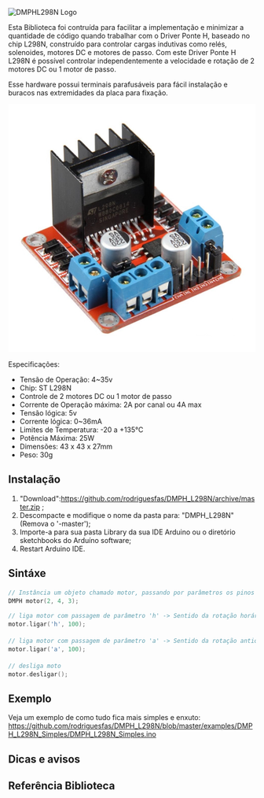 ![DMPHL298N Logo](https://github.com/rodriguesfas/DMPH_L298N/blob/master/extras/logo.png)

Esta Biblioteca foi contruída para facilitar a implementação e minimizar a quantidade de código quando trabalhar com o Driver Ponte H, baseado no chip L298N, construído para controlar cargas indutivas como relés, solenoides, motores DC e motores de passo. Com este Driver Ponte H L298N é possível controlar independentemente a velocidade e rotação de 2 motores DC ou 1 motor de passo.

Esse hardware possui terminais parafusáveis para fácil instalação e buracos nas extremidades da placa para fixação.

![DMPHL298N img](extras/DMPHL298M_02.jpg)

Especificações:
- Tensão de Operação: 4~35v
- Chip: ST L298N
- Controle de 2 motores DC ou 1 motor de passo
- Corrente de Operação máxima: 2A por canal ou 4A max
- Tensão lógica: 5v
- Corrente lógica: 0~36mA
- Limites de Temperatura: -20 a +135°C
- Potência Máxima: 25W
- Dimensões: 43 x 43 x 27mm
- Peso: 30g

## Instalação

1. "Download":https://github.com/rodriguesfas/DMPH_L298N/archive/master.zip ;
2. Descompacte e modifique o nome da pasta para: "DMPH_L298N" (Remova o '-master');
3. Importe-a para sua pasta Library da sua IDE Arduino ou o diretório sketchbooks do Arduíno software;
4. Restart Arduino IDE.

## Sintáxe
```c++
// Instância um objeto chamado motor, passando por parâmetros os pinos de conexão onde esta ligado o motor (pin_motor, pin_motor, pin_motor_velocidade).
DMPH motor(2, 4, 3);
```

```c++
// liga motor com passagem de parâmetro 'h' -> Sentido da rotação horária e 100 -> valor da velocidade de rotação.
motor.ligar('h', 100);

// liga motor com passagem de parâmetro 'a' -> Sentido da rotação antioraria e 100 -> valor da velocidade de rotação.
motor.ligar('a', 100);

// desliga moto
motor.desligar();
```

## Exemplo
Veja um exemplo de como tudo fica mais simples e enxuto:
https://github.com/rodriguesfas/DMPH_L298N/blob/master/examples/DMPH_L298N_Simples/DMPH_L298N_Simples.ino

## Dicas e avisos

## Referência Biblioteca
